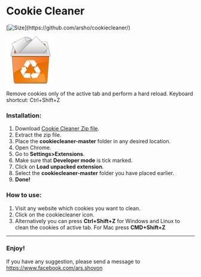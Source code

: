 Cookie Cleaner
===============

[![Size](https://img.shields.io/github/size/arsho/cookiecleaner/background.js.svg?)](https://github.com/arsho/cookiecleaner/)

![Cookie Cleaner](cookie.png)

Remove cookies only of the active tab and perform a hard reload. Keyboard shortcut: Ctrl+Shift+Z

<h3>
<a id="installation" class="anchor" href="#installation" aria-hidden="true"><span class="octicon octicon-link"></span></a>Installation:
</h3>
<ol>
<li>Download <a href="https://github.com/arsho/cookiecleaner/archive/master.zip">Cookie Cleaner Zip file</a>.</li>
<li>Extract the zip file.</li>
<li>Place the <b>cookiecleaner-master</b> folder in any desired location.</li>
<li>Open Chrome.</li>
<li>Go to <b>Settings>Extensions</b>.</li>
<li>Make sure that <b>Developer mode</b> is tick marked.</li>
<li>Click on <b>Load unpacked extension</b>.</li>
<li>Select the <b>cookiecleaner-master</b> folder you have placed earlier.</li>
<li><b>Done!</b></li>
</ol>

<h3>
<a id="how-to-use" class="anchor" href="#how-to-use" aria-hidden="true"><span class="octicon octicon-link"></span></a>How to use:
</h3>
<ol>
<li>Visit any website which cookies you want to clean.</li>
<li>Click on the cookiecleaner icon.</li>
<li>Alternatively you can press <strong>Ctrl+Shift+Z</strong> for Windows and Linux to clean the cookies of active tab. For Mac press <strong>CMD+Shift+Z</strong></li>
</ol>
<hr>

<h3>Enjoy!</h3>
<p>If you have any suggestion, please send a message to <a href="https://www.facebook.com/ars.shovon">https://www.facebook.com/ars.shovon</a></p>
